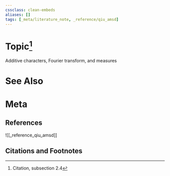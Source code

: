 ```yaml
---
cssclass: clean-embeds
aliases: []
tags: [_meta/literature_note, _reference/qiu_amsd]
---
```

# Topic[^1]
Additive characters, Fourier transform, and measures

# See Also

# Meta
## References
![[_reference_qiu_amsd]]


## Citations and Footnotes
[^1]: Citation, subsection 2.4